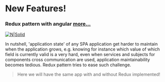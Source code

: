 # New Features!
### Redux pattern with angular [more...](http://www.dotnetcurry.com/reactjs/1356/redux-pattern-tutorial)

[![N|Solid](http://www.dotnetcurry.com/images/reactjs/redux/flux-pattern.png)](http://www.dotnetcurry.com/reactjs/1356/redux-pattern-tutorial)

In nutshell, 'application state' of any SPA application get harder to maintain when the application grows, e.g. knowing for instance which value of which field is currently valid is a very hard, even when services and subjects for components cross communication are used, application maintainability becomes tedious. Redux pattern tries to ease such challenge.  
> Here we will have the same app with and without Redux implemented!
